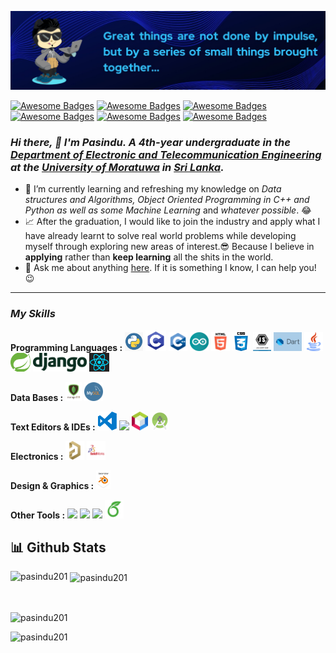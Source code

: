 ![](https://github.com/bimalka98/bimalka98/blob/master/cover.png)
<!--[![Awesome Badges](https://img.shields.io/badge/Welcome-All-brightgreen)]()-->
[![Awesome Badges](https://img.shields.io/badge/Learn-As%20Needed-blue)]()
[![Awesome Badges](https://img.shields.io/badge/Problem-Solver-blue)]()
[![Awesome Badges](https://img.shields.io/badge/Strive-For%20Excellence-blue)]()
[![Awesome Badges](https://img.shields.io/badge/Love-Electronics-blue)]()
[![Awesome Badges](https://img.shields.io/badge/%20-Machine%20Vision-blue)]()
[![Awesome Badges](https://img.shields.io/badge/%20-Deep%20Learning-blue)]()

### *Hi there,  👋 I'm Pasindu. A 4th-year undergraduate in the [Department of Electronic and Telecommunication Engineering](https://ent.uom.lk/) at the [University of Moratuwa](https://uom.lk/) in [Sri Lanka](https://en.wikipedia.org/wiki/Sri_Lanka).*
- 🌱 I’m currently learning and refreshing my knowledge on *Data structures and Algorithms, Object Oriented Programming in C++  and Python as well as some Machine Learning* and *whatever possible*. 😂
- 📈 After the graduation, I would like to join the industry and apply what I have already learnt to solve real world problems while developing myself through exploring new areas of interest.😎 Because I believe in **applying** rather than **keep learning** all the shits in the world.
- 💬 Ask me about anything [here](https://github.com/pasindu201/pasindu201/issues). If it is something I know, I can help you! 😉 
---
### *My Skills*

**Programming Languages   :**
<code><img height="30" src="https://github.com/pasindu201/pasindu201/blob/main/pythonlogo.png"></code>
<code><img height="33" src="https://github.com/pasindu201/pasindu201/blob/main/Clogo.webp"></code>
<code><img height="30" src="https://github.com/pasindu201/pasindu201/blob/main/Cpplogo.png"></code>
<code><img height="30" src="https://github.com/pasindu201/pasindu201/blob/main/arduinologo.png"></code>
<code><img height="30" src="https://github.com/pasindu201/pasindu201/blob/main/htmllogo.png"></code>
<code><img height="30" src="https://github.com/pasindu201/pasindu201/blob/main/csslogo.jpeg"></code>
<code><img height="30" src="https://github.com/pasindu201/pasindu201/blob/main/javascriptlogo.jpeg"></code>
<code><img height="30" src="https://github.com/pasindu201/pasindu201/blob/main/dartlogo.jpeg"></code>
<code><img height="30" src="https://github.com/pasindu201/pasindu201/blob/main/javalogo.png"></code>
<code><img height="30" src="https://github.com/pasindu201/pasindu201/blob/main/springboot.png"></code>
<code><img height="30" src="https://github.com/pasindu201/pasindu201/blob/main/djangologo.png"></code>
<code><img height="30" src="https://github.com/pasindu201/pasindu201/blob/main/react.png"></code>

**Data Bases           :**
<code><img height="30" src="https://github.com/pasindu201/pasindu201/blob/main/mongodb.png"></code>
<code><img height="30" src="https://github.com/pasindu201/pasindu201/blob/main/mysql.png"></code>

**Text Editors & IDEs       :**
<code><img height="30" src="https://github.com/bimalka98/bimalka98/blob/master/Logos/visual-studio-code.svg"></code>
<code><img height="30" src="https://upload.wikimedia.org/wikipedia/commons/5/59/Visual_Studio_Icon_2019.svg"></code>
<code><img height="30" src="https://github.com/pasindu201/pasindu201/blob/main/netbeanslogo.jpeg"></code>
<code><img height="30" src="https://github.com/pasindu201/pasindu201/blob/main/androidlogo.jpeg"></code>

**Electronics        :**
<code><img height="30" src="https://github.com/pasindu201/pasindu201/blob/main/altiumlogo.png"></code>
<code><img height="30" src="https://github.com/pasindu201/pasindu201/blob/main/solidworks-logo.png"></code>

**Design & Graphics          :**
<code><img height="30" src="https://github.com/pasindu201/pasindu201/blob/main/blender.png"></code>

**Other Tools        :**
<code><img height="30" src="https://upload.wikimedia.org/wikipedia/commons/e/e0/Git-logo.svg"></code>
<code><img height="30" src="https://upload.wikimedia.org/wikipedia/commons/3/35/Tux.svg"></code>
<code><img height="30" src="https://upload.wikimedia.org/wikipedia/commons/3/31/NumPy_logo_2020.svg"></code>
<code><img height="30" src="https://github.com/pasindu201/pasindu201/blob/main/overleaflogo.png"></code>

## 📊 Github Stats

<p><img align="left" src="https://github-readme-stats.vercel.app/api/top-langs?username=pasindu201&show_icons=true&locale=en&layout=compact&theme=tokyonight" alt="pasindu201" /></p>
<p>&nbsp;<img align="center" src="https://github-readme-stats.vercel.app/api?username=pasindu201&show_icons=true&locale=en&theme=tokyonight" alt="pasindu201" /></p>
<br/>
<p><img align="center" src="https://github-readme-streak-stats.herokuapp.com/?user=pasindu201&theme=tokyonight" alt="pasindu201" /></p>
<p align="left">
  <img src="https://github-profile-trophy.vercel.app/?username=pasindu201&theme=tokyonight" alt="pasindu201" />
</p>

   


